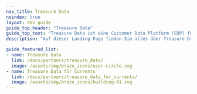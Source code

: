 ```yaml
---
nav_title: Treasure Data
noindex: true
layout: dev_guide
guide_top_header: "Treasure Data"
guide_top_text: "Treasure Data ist eine Customer Data Platform (CDP) für Unternehmen, die relevante Kundenerlebnisse fördert, indem sie Daten, Insights und Engagement perfekt aufeinander abstimmt. Mit diesen praxisnahen Indikatoren können CX-Teams aus Marketing, Vertrieb und Kundenservice ihre Ausgaben effektiv optimieren und Omnichannel-Interaktionen in der gesamten Customer Journey personalisieren."
description: "Auf dieser Landing Page finden Sie alles über Treasure Data, einschließlich Anleitungen zur Integration und Treasure Data für Currents."

guide_featured_list:
- name: Treasure Data
  link: /docs/partners/treasure_data/
  image: /assets/img/braze_icons/user-circle.svg
- name: Treasure Data für Currents
  link: /docs/partners/treasure_data_for_currents/
  image: /assets/img/braze_icons/building-01.svg
---
```

<br>
